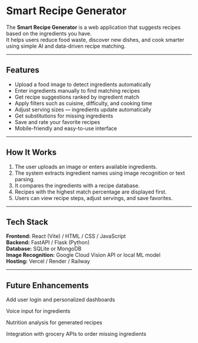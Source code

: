 
#  Smart Recipe Generator

The **Smart Recipe Generator** is a web application that suggests recipes based on the ingredients you have.  
It helps users reduce food waste, discover new dishes, and cook smarter using simple AI and data-driven recipe matching.

---

##  Features

- Upload a food image to detect ingredients automatically  
- Enter ingredients manually to find matching recipes  
- Get recipe suggestions ranked by ingredient match  
- Apply filters such as cuisine, difficulty, and cooking time  
- Adjust serving sizes — ingredients update automatically  
- Get substitutions for missing ingredients  
- Save and rate your favorite recipes  
- Mobile-friendly and easy-to-use interface  

---

##  How It Works

1. The user uploads an image or enters available ingredients.  
2. The system extracts ingredient names using image recognition or text parsing.  
3. It compares the ingredients with a recipe database.  
4. Recipes with the highest match percentage are displayed first.  
5. Users can view recipe steps, adjust servings, and save favorites.

---

##  Tech Stack

**Frontend:** React (Vite) / HTML / CSS / JavaScript  
**Backend:** FastAPI / Flask (Python)  
**Database:** SQLite or MongoDB  
**Image Recognition:** Google Cloud Vision API or local ML model  
**Hosting:** Vercel / Render / Railway  

---
## Future Enhancements

Add user login and personalized dashboards

Voice input for ingredients

Nutrition analysis for generated recipes

Integration with grocery APIs to order missing ingredients
